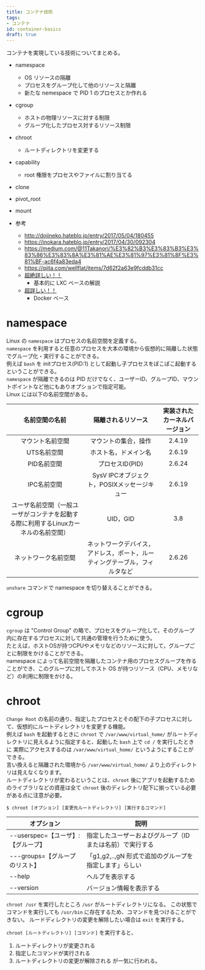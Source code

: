 ```yaml
---
title: コンテナ技術
tags:
- コンテナ
id: container-basics
draft: true
---
```


コンテナを実現している技術についてまとめる。

- namespace
    - OS リソースの隔離
    - プロセスをグループ化して他のリソースと隔離
    - 新たな nemespace で PID 1 のプロセスとか作れる
- cgroup
    - ホストの物理リソースに対する制限
    - グループ化したプロセス対するリソース制限
- chroot
    - ルートディレクトリを変更する
- capability
    - root 権限をプロセスやファイルに割り当てる
- clone
- pivot_root
- mount

- 参考
    - http://dojineko.hateblo.jp/entry/2017/05/04/180455
    - https://inokara.hateblo.jp/entry/2017/04/30/092304
    - https://medium.com/@11Takanori/%E3%82%B3%E3%83%B3%E3%83%86%E3%83%8A%E3%81%AE%E3%81%97%E3%81%8F%E3%81%BF-ac6f4a83eda4
    - https://qiita.com/wellflat/items/7d62f2a63e9fcddb31cc
    - [超絶詳しい！！](https://gihyo.jp/admin/serial/01/linux_containers?start=20)
        - 基本的に LXC ベースの解説
    - [超詳しい！！](https://tech.uzabase.com/entry/2017/08/07/172411)
        - Docker ベース

# namespace

Linux の `namespace` はプロセスの名前空間を定義する。  
`namespace` を利用すると任意のプロセスを大本の環境から仮想的に隔離した状態でグループ化・実行することができる。  
例えば `bash` を initプロセス(PID:1) として起動し子プロセスをぽこぽこ起動するということができる。  
`namespace` が隔離できるのは PID だけでなく、ユーザーID、グループID、マウントポイントなど他にもありオプションで指定可能。  
Linux には以下の名前空間がある。

|名前空間の名前|隔離されるリソース|実装されたカーネルバージョン|
|:---:|:---:|:---:|
|マウント名前空間|マウントの集合，操作|2.4.19|
|UTS名前空間|ホスト名，ドメイン名|2.6.19|
|PID名前空間|プロセスID(PID)|2.6.24|
|IPC名前空間|SysV IPCオブジェクト，POSIXメッセージキュー|2.6.19|
|ユーザ名前空間（一般ユーザがコンテナを起動する際に利用するLinuxカーネルの名前空間）|UID，GID|3.8|
|ネットワーク名前空間|ネットワークデバイス，アドレス，ポート，ルーティングテーブル，フィルタなど|2.6.26|

`unshare` コマンドで namespace を切り替えることができる。

# cgroup

`cgroup` は "Control Group" の略で、プロセスをグループ化して，そのグループ内に存在するプロセスに対して共通の管理を行うために使う。  
たとえば，ホストOSが持つCPUやメモリなどのリソースに対して，グループごとに制限をかけることができる。  
namespace によって名前空間を隔離したコンテナ用のプロセスグループを作ることができ、このグループに対してホスト OS が持つリソース（CPU、メモリなど）の利用に制限をかける。

# chroot

`Change Root` の名前の通り、指定したプロセスとその配下の子プロセスに対して、仮想的にルートディレクトリを変更する機能。  
例えば `bash` を起動するときに `chroot` で `/var/www/virtual_home/` がルートディレクトリに見えるように指定すると、起動した `bash` 上で `cd /` を実行したときに 実際にアクセスするのは `/var/www/virtual_home/` というようにすることができる。  
言い換えると隔離された環境から `/var/www/virtual_home/` より上のディレクトリは見えなくなります。  
ルートディレクトリが変わるということは、`chroot` 後にアプリを起動するためのライブラリなどの資産は全て `chroot` 後のディレクトリ配下に揃っている必要がある点に注意が必要。

```
$ chroot [オプション] [変更先ルートディレクトリ] [実行するコマンド]
```

|オプション|説明|
|---|---|
|--userspec=【ユーザ】:【グループ】|指定したユーザーおよびグループ（ID または名前）で実行する|
|---groups=【グループのリスト】|「g1,g2,..,gN 形式で追加のグループを指定します」らしい|
|--help|ヘルプを表示する|
|--version|バージョン情報を表示する|

`chroot /usr` を実行したところ `/usr` がルートディレクトリになる。
この状態でコマンドを実行しても `/usr/bin` に存在するため、コマンドを見つけることができない。
ルードディレクトリの変更を解除したい場合は `exit` を実行する。

`chroot [ルートディレクトリ] [コマンド]` を実行すると、
1. ルートディレクトリが変更される
2. 指定したコマンドが実行される
3. ルートディレクトリの変更が解除される
が一気に行われる。
